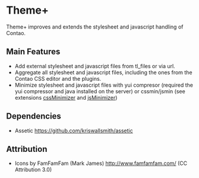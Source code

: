 Theme+
======

Theme+ improves and extends the stylesheet and javascript handling of Contao.

Main Features
-------------

* Add external stylesheet and javascript files from tl_files or via url.
* Aggregate all stylesheet and javascript files, including the ones from the Contao CSS editor and the plugins.
* Minimize stylesheet and javascript files with yui compresor (required the yui compressor and java installed on the server) or cssmin/jsmin (see extensions [cssMinimizer](http://www.contao.org/erweiterungsliste/view/cssMinimizer.de.html) and [jsMinimizer](http://www.contao.org/erweiterungsliste/view/jsMinimizer.de.html))

Dependencies
------------

* Assetic https://github.com/kriswallsmith/assetic

Attribution
-----------

* Icons by FamFamFam (Mark James) http://www.famfamfam.com/ (CC Attribution 3.0)
